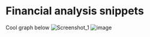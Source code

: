# Financial analysis snippets
Cool graph below
![Screenshot_1](https://user-images.githubusercontent.com/111271840/184826977-d09a321c-e589-4df2-b16b-2042a861f205.png)
![image](https://user-images.githubusercontent.com/111271840/184838038-44ef6805-1147-4b97-ac75-21e5e4e7ed26.png)


